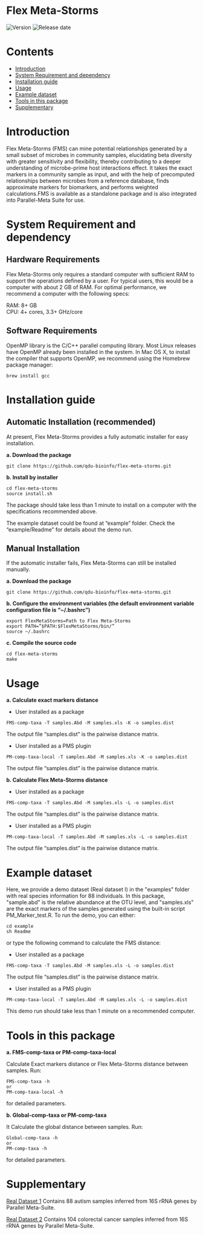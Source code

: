 # Flex Meta-Storms

![Version](https://img.shields.io/badge/Version-1.0%20-brightgreen)
![Release date](https://img.shields.io/badge/Released%20date-Sept.%2021%2C%202022-brightgreen)



# Contents

- [Introduction](#introduction)
- [System Requirement and dependency](#system-requirement-and-dependency)
- [Installation guide](#installation-guide)
- [Usage](#usage)
- [Example dataset](#example-dataset)
- [Tools in this package](#tools-in-this-package)
- [Supplementary](#supplementary)

  

# Introduction

Flex Meta-Storms (FMS) can mine potential relationships generated by a small subset of microbes in community samples, elucidating beta diversity with greater sensitivity and flexibility, thereby contributing to a deeper understanding of microbe-prime host interactions effect. It takes the exact markers in a community sample as input, and with the help of precomputed relationships between microbes from a reference database, finds approximate markers for biomarkers, and performs weighted calculations.FMS is available as a standalone package and is also integrated into Parallel-Meta Suite for use.

# System Requirement and dependency

## Hardware Requirements

Flex Meta-Storms only requires a standard computer with sufficient RAM to support the operations defined by a user. For typical users, this would be a computer with about 2 GB of RAM. For optimal performance, we recommend a computer with the following specs:

  RAM: 8+ GB  
  CPU: 4+ cores, 3.3+ GHz/core

## Software Requirements

OpenMP library is the C/C++ parallel computing library. Most Linux releases have OpenMP already been installed in the system. In Mac OS X, to install the compiler that supports OpenMP, we recommend using the Homebrew package manager:
```
brew install gcc
```

# Installation guide

## Automatic Installation (recommended)

At present, Flex Meta-Storms provides a fully automatic installer for easy installation.

**a. Download the package**

```
git clone https://github.com/qdu-bioinfo/flex-meta-storms.git	
```

**b. Install by installer**
```
cd flex-meta-storms
source install.sh
```

The package should take less than 1 minute to install on a computer with the specifications recommended above.

The example dataset could be found at “example” folder. Check the “example/Readme” for details about the demo run.

## Manual Installation

If the automatic installer fails, Flex Meta-Storms can still be installed manually.

**a. Download the package**
```
git clone https://github.com/qdu-bioinfo/flex-meta-storms.git	
```

**b. Configure the environment variables (the default environment variable configuration file is “~/.bashrc”)**
```
export FlexMetaStorms=Path to Flex Meta-Storms
export PATH=”$PATH:$FlexMetaStorms/bin/”
source ~/.bashrc
```
**c. Compile the source code**

```
cd flex-meta-storms
make
```
# Usage
**a.  Calculate exact markers distance**
- User installed as a package
```
FMS-comp-taxa -T samples.Abd -M samples.xls -K -o samples.dist
```
The output file “samples.dist” is the pairwise distance matrix. 

- User installed as a PMS plugin
```
PM-comp-taxa-local -T samples.Abd -M samples.xls -K -o samples.dist
```
The output file “samples.dist” is the pairwise distance matrix. 

**b. Calculate Flex Meta-Storms distance**
- User installed as a package
```
FMS-comp-taxa -T samples.Abd -M samples.xls -L -o samples.dist
```
The output file “samples.dist” is the pairwise distance matrix. 

- User installed as a PMS plugin
```
PM-comp-taxa-local -T samples.Abd -M samples.xls -L -o samples.dist
```
The output file “samples.dist” is the pairwise distance matrix. 

# Example dataset
Here, we provide a demo dataset (Real dataset I) in the "examples" folder with real species information for 88 individuals. In this package, "sample.abd" is the relative abundance at the OTU level, and "samples.xls" are the exact markers of the samples generated using the built-in script PM_Marker_test.R.
To run the demo, you can either:
```
cd example
sh Readme
```
or type the following command to calculate the FMS distance:
- User installed as a package
```
FMS-comp-taxa -T samples.Abd -M samples.xls -L -o samples.dist
```
The output file “samples.dist” is the pairwise distance matrix. 

- User installed as a PMS plugin
```
PM-comp-taxa-local -T samples.Abd -M samples.xls -L -o samples.dist
```

This demo run should take less than 1 minute on a recommended computer.

# Tools in this package
**a. FMS-comp-taxa or PM-comp-taxa-local**

Calculate Exact markers distance or Flex Meta-Storms distance between samples. Run:
```
FMS-comp-taxa -h 
or
PM-comp-taxa-local -h
```
for detailed parameters.

**b. Global-comp-taxa or PM-comp-taxa**

It Calculate the global distance between samples. Run:
```
Global-comp-taxa -h
or
PM-comp-taxa -h
```
for detailed parameters.


# Supplementary

[Real Dataset 1](http://) Contains 88 autism samples inferred from 16S rRNA genes by Parallel Meta-Suite.

[Real Dataset 2](http://) Contains 104 colorectal cancer samples inferred from 16S rRNA genes by Parallel Meta-Suite.




